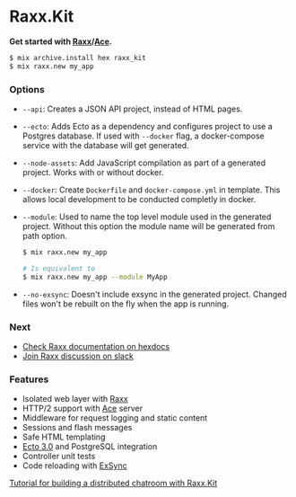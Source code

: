 # Raxx.Kit

**Get started with [Raxx](https://github.com/crowdhailer/raxx)/[Ace](https://github.com/CrowdHailer/Ace).**

```sh
$ mix archive.install hex raxx_kit
$ mix raxx.new my_app
```

### Options

- `--api`: Creates a JSON API project, instead of HTML pages.  

- `--ecto`: Adds Ecto as a dependency and configures project to use
  a Postgres database. If used with `--docker` flag, a docker-compose service
  with the database will get generated.

- `--node-assets`: Add JavaScript compilation as part of a generated project.
  Works with or without docker.

- `--docker`: Create `Dockerfile` and `docker-compose.yml` in template.
  This allows local development to be conducted completly in docker.

- `--module`: Used to name the top level module used in the generated project.
  Without this option the module name will be generated from path option.

  ```sh
  $ mix raxx.new my_app

  # Is equivalent to
  $ mix raxx.new my_app --module MyApp
  ```

- `--no-exsync`: Doesn't include exsync in the generated project. Changed
  files won't be rebuilt on the fly when the app is running.

### Next

- [Check Raxx documentation on hexdocs](https://hexdocs.pm/raxx)
- [Join Raxx discussion on slack](https://elixir-lang.slack.com/messages/C56H3TBH8/)

### Features

- Isolated web layer with [Raxx](https://github.com/crowdhailer/raxx)
- HTTP/2 support with [Ace](https://github.com/CrowdHailer/Ace) server
- Middleware for request logging and static content
- Sessions and flash messages
- Safe HTML templating
- [Ecto 3.0](https://github.com/elixir-ecto/ecto_sql) and PostgreSQL integration
- Controller unit tests
- Code reloading with [ExSync](https://github.com/falood/exsync)

[Tutorial for building a distributed chatroom with Raxx.Kit](http://crowdhailer.me/2018-05-01/building-a-distributed-chatroom-with-raxx-kit/)
